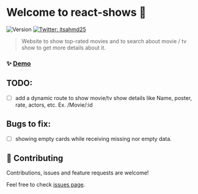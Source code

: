 # Welcome to react-shows 👋

![Version](https://img.shields.io/badge/version-0.1.1-blue.svg?cacheSeconds=2592000)
[![Twitter: itsahmd25](https://img.shields.io/twitter/follow/itsahmd25.svg?style=social)](https://twitter.com/itsahmd25)

> Website to show top-rated movies and to search about movie / tv show to get more details about it.

### ✨ [Demo](https://movies-c364d.web.app)

## TODO:

- [ ] add a dynamic route to show movie/tv show details like Name, poster, rate, actors, etc. Ex. /Movie/:id

## Bugs to fix:

- [ ] showing empty cards while receiving missing nor empty data.

## 🤝 Contributing

Contributions, issues and feature requests are welcome!

Feel free to check [issues page](https://github.com/AhmadHerzallah/react-shows/issues).
